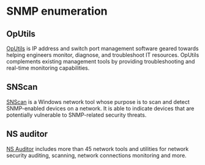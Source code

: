 # SNMP enumeration

## OpUtils

[OpUtils](https://www.manageengine.com/products/oputils/) is IP address and switch port management software geared towards helping engineers monitor, diagnose, and troubleshoot IT resources. OpUtils complements existing management tools by providing troubleshooting and real-time monitoring capabilities.

## SNScan

[SNScan](https://www.softpedia.com/get/Network-Tools/Network-IP-Scanner/SNScan.shtml) is a Windows network tool whose purpose is to scan and detect SNMP-enabled devices on a network. It is able to indicate devices that are potentially vulnerable to SNMP-related security threats.

## NS auditor

[NS Auditor](https://www.nsauditor.com/) includes more than 45 network tools and utilities for network security auditing, scanning, network connections monitoring and more.

